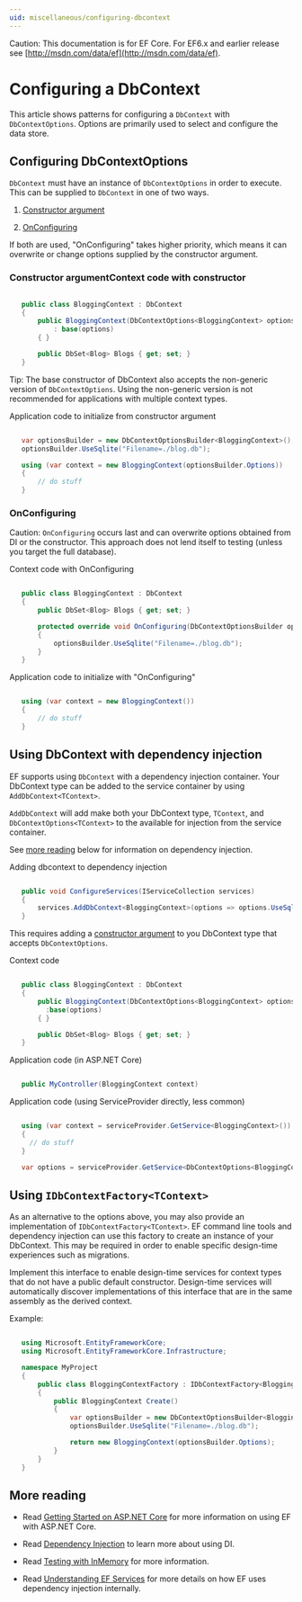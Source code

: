 ```yaml
---
uid: miscellaneous/configuring-dbcontext
---
```

Caution: This documentation is for EF Core. For EF6.x and earlier release see [http://msdn.com/data/ef](http://msdn.com/data/ef).

  # Configuring a DbContext

This article shows patterns for configuring a `DbContext` with `DbContextOptions`. Options are primarily used to select and configure the data store.

  ## Configuring DbContextOptions

`DbContext` must have an instance of `DbContextOptions` in order to execute. This can be supplied to `DbContext` in one of two ways.

1. [Constructor argument](#constructor-argument)

2. [OnConfiguring](#onconfiguring)

If both are used, "OnConfiguring" takes higher priority, which means it can overwrite or change options supplied by the constructor argument.

  ### Constructor argumentContext code with constructor

<!-- literal_block {"language": "csharp", "xml:space": "preserve", "classes": [], "backrefs": [], "names": [], "dupnames": [], "highlight_args": {}, "ids": [], "linenos": false} -->

````csharp

   public class BloggingContext : DbContext
   {
       public BloggingContext(DbContextOptions<BloggingContext> options)
           : base(options)
       { }

       public DbSet<Blog> Blogs { get; set; }
   }
   ````

Tip: The base constructor of DbContext also accepts the non-generic version of `DbContextOptions`. Using the non-generic version is not recommended for applications with multiple context types.

Application code to initialize from constructor argument

<!-- literal_block {"language": "csharp", "xml:space": "preserve", "classes": [], "backrefs": [], "names": [], "dupnames": [], "highlight_args": {}, "ids": [], "linenos": false} -->

````csharp

   var optionsBuilder = new DbContextOptionsBuilder<BloggingContext>();
   optionsBuilder.UseSqlite("Filename=./blog.db");

   using (var context = new BloggingContext(optionsBuilder.Options))
   {
       // do stuff
   }
   ````

  ### OnConfiguring

Caution: `OnConfiguring` occurs last and can overwrite options obtained from DI or the constructor. This approach does not lend itself to testing (unless you target the full database).

Context code with OnConfiguring

<!-- literal_block {"language": "csharp", "xml:space": "preserve", "classes": [], "backrefs": [], "names": [], "dupnames": [], "highlight_args": {}, "ids": [], "linenos": false} -->

````csharp

   public class BloggingContext : DbContext
   {
       public DbSet<Blog> Blogs { get; set; }

       protected override void OnConfiguring(DbContextOptionsBuilder optionsBuilder)
       {
           optionsBuilder.UseSqlite("Filename=./blog.db");
       }
   }
   ````

Application code to initialize with "OnConfiguring"

<!-- literal_block {"language": "csharp", "xml:space": "preserve", "classes": [], "backrefs": [], "names": [], "dupnames": [], "highlight_args": {}, "ids": [], "linenos": false} -->

````csharp

   using (var context = new BloggingContext())
   {
       // do stuff
   }
   ````

  ## Using DbContext with dependency injection

EF supports using `DbContext` with a dependency injection container. Your DbContext type can be added to the service container by using `AddDbContext<TContext>`.

`AddDbContext` will add make both your DbContext type, `TContext`, and `DbContextOptions<TContext>` to the available for injection from the service container.

See [more reading](#more-reading) below for information on dependency injection.

Adding dbcontext to dependency injection

<!-- literal_block {"language": "csharp", "xml:space": "preserve", "classes": [], "backrefs": [], "names": [], "dupnames": [], "highlight_args": {}, "ids": [], "linenos": false} -->

````csharp

   public void ConfigureServices(IServiceCollection services)
   {
       services.AddDbContext<BloggingContext>(options => options.UseSqlite("Filename=./blog.db"));
   }
   ````

This requires adding a [constructor argument](#constructor-argument) to you DbContext type that accepts `DbContextOptions`.

Context code

<!-- literal_block {"language": "csharp", "xml:space": "preserve", "classes": [], "backrefs": [], "names": [], "dupnames": [], "highlight_args": {}, "ids": [], "linenos": false} -->

````csharp

   public class BloggingContext : DbContext
   {
       public BloggingContext(DbContextOptions<BloggingContext> options)
         :base(options)
       { }

       public DbSet<Blog> Blogs { get; set; }
   }
   ````

Application code (in ASP.NET Core)

<!-- literal_block {"language": "csharp", "xml:space": "preserve", "classes": [], "backrefs": [], "names": [], "dupnames": [], "highlight_args": {}, "ids": [], "linenos": false} -->

````csharp

   public MyController(BloggingContext context)
   ````

Application code (using ServiceProvider directly, less common)

<!-- literal_block {"language": "csharp", "xml:space": "preserve", "classes": [], "backrefs": [], "names": [], "dupnames": [], "highlight_args": {}, "ids": [], "linenos": false} -->

````csharp

   using (var context = serviceProvider.GetService<BloggingContext>())
   {
     // do stuff
   }

   var options = serviceProvider.GetService<DbContextOptions<BloggingContext>>();
   ````

<a name=use-idbcontextfactory></a>

  ## Using `IDbContextFactory<TContext>`

As an alternative to the options above, you may also provide an implementation of `IDbContextFactory<TContext>`. EF command line tools and dependency injection can use this factory to create an instance of your DbContext. This may be required in order to enable specific design-time experiences such as migrations.

Implement this interface to enable design-time services for context types that do not have a public default constructor. Design-time services will automatically discover implementations of this interface that are in the same assembly as the derived context.

Example:

<!-- literal_block {"language": "csharp", "xml:space": "preserve", "classes": [], "backrefs": [], "names": [], "dupnames": [], "highlight_args": {}, "ids": [], "linenos": false} -->

````csharp

   using Microsoft.EntityFrameworkCore;
   using Microsoft.EntityFrameworkCore.Infrastructure;

   namespace MyProject
   {
       public class BloggingContextFactory : IDbContextFactory<BloggingContext>
       {
           public BloggingContext Create()
           {
               var optionsBuilder = new DbContextOptionsBuilder<BloggingContext>();
               optionsBuilder.UseSqlite("Filename=./blog.db");

               return new BloggingContext(optionsBuilder.Options);
           }
       }
   }
   ````

  ## More reading

* Read [Getting Started on ASP.NET Core](../platforms/aspnetcore/index.md) for more information on using EF with ASP.NET Core.

* Read [Dependency Injection](https://docs.asp.net/en/latest/fundamentals/dependency-injection.html) to learn more about using DI.

* Read [Testing with InMemory](testing.md) for more information.

* Read [Understanding EF Services](internals/services.md) for more details on how EF uses dependency injection internally.
